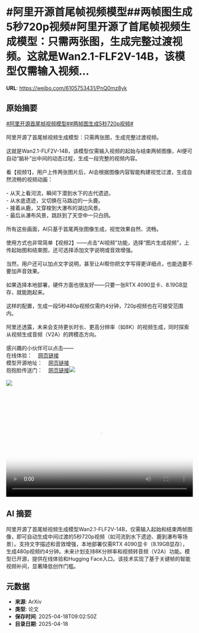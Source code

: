 # #阿里开源首尾帧视频模型##两帧图生成5秒720p视频#阿里开源了首尾帧视频生成模型：只需两张图，生成完整过渡视频。这就是Wan2.1-FLF2V-14B，该模型仅需输入视频...

**URL**: https://weibo.com/6105753431/PnQ0mz8yk

## 原始摘要

<a href="https://m.weibo.cn/search?containerid=231522type%3D1%26t%3D10%26q%3D%23%E9%98%BF%E9%87%8C%E5%BC%80%E6%BA%90%E9%A6%96%E5%B0%BE%E5%B8%A7%E8%A7%86%E9%A2%91%E6%A8%A1%E5%9E%8B%23&amp;extparam=%23%E9%98%BF%E9%87%8C%E5%BC%80%E6%BA%90%E9%A6%96%E5%B0%BE%E5%B8%A7%E8%A7%86%E9%A2%91%E6%A8%A1%E5%9E%8B%23" data-hide=""><span class="surl-text">#阿里开源首尾帧视频模型#</span></a><a href="https://m.weibo.cn/search?containerid=231522type%3D1%26t%3D10%26q%3D%23%E4%B8%A4%E5%B8%A7%E5%9B%BE%E7%94%9F%E6%88%905%E7%A7%92720p%E8%A7%86%E9%A2%91%23&amp;extparam=%23%E4%B8%A4%E5%B8%A7%E5%9B%BE%E7%94%9F%E6%88%905%E7%A7%92720p%E8%A7%86%E9%A2%91%23" data-hide=""><span class="surl-text">#两帧图生成5秒720p视频#</span></a><br><br>阿里开源了首尾帧视频生成模型：只需两张图，生成完整过渡视频。<br><br>这就是Wan2.1-FLF2V-14B，该模型仅需输入视频的起始与结束两帧图像，AI便可自动“脑补”出中间的动态过程，生成一段完整的视频内容。<br><br>看【视频1】，用户上传两张图片后，AI会根据图像内容智能构建视觉过渡，生成自然流畅的视频动画：<br><br>- 从天上看河流，瞬间下潜到水下的古代遗迹。<br>- 从水底遗迹，又切换在马路边的一头鹿。<br>- 接着从鹿，又穿梭到大瀑布的湖边风景。<br>- 最后从瀑布风景，跳跃到了天空中一只白鸽。<br><br>所有这些画面，AI只基于首尾两张图像生成，视觉效果自然、流畅。<br><br>使用方式也非常简单【视频2】——点击“AI视频”功能，选择“图片生成视频”，上传起始图和结束图，还可选择添加文字说明或音效增强。<br><br>当然，用户还可以加点文字说明，甚至让AI帮你把文字写得更详细点，也能选要不要加声音效果。<br><br>如果选择本地部署，硬件方面也很友好——只要一张RTX 4090显卡、8.19GB显存，就能跑起来。<br><br>这样的配置，生成一段5秒480p视频仅需约4分钟，720p视频也在可接受范围内。<br><br>阿里还透露，未来会支持更长时长、更高分辨率（如8K）的视频生成，同时探索从视频生成音频（V2A）的跨模态方向。<br><br>感兴趣的小伙伴可以点击——<br>在线体验：<a href="https://weibo.cn/sinaurl?u=https%3A%2F%2Fwan.video%2F" data-hide=""><span class="url-icon"><img style="width: 1rem;height: 1rem" src="https://h5.sinaimg.cn/upload/2015/09/25/3/timeline_card_small_web_default.png" referrerpolicy="no-referrer"></span><span class="surl-text">网页链接</span></a><br>模型开源地址：<a href="https://weibo.cn/sinaurl?u=https%3A%2F%2Fgithub.com%2FWan-Video%2FWan2.1" data-hide=""><span class="url-icon"><img style="width: 1rem;height: 1rem" src="https://h5.sinaimg.cn/upload/2015/09/25/3/timeline_card_small_web_default.png" referrerpolicy="no-referrer"></span><span class="surl-text">网页链接</span></a><br>抱抱脸传送门：<a href="https://weibo.cn/sinaurl?u=https%3A%2F%2Fhuggingface.co%2FWan-AI%2FWan2.1-FLF2V-14B-720P" data-hide=""><span class="url-icon"><img style="width: 1rem;height: 1rem" src="https://h5.sinaimg.cn/upload/2015/09/25/3/timeline_card_small_web_default.png" referrerpolicy="no-referrer"></span><span class="surl-text">网页链接</span></a><img style="" src="https://tvax3.sinaimg.cn/large/006Fd7o3ly1i0l12j5fpqj30zk0k03z0.jpg" referrerpolicy="no-referrer"><br><br><img style="" src="https://tvax2.sinaimg.cn/large/006Fd7o3ly1i0l12l3qa3j30zk0k0wfb.jpg" referrerpolicy="no-referrer"><br><br><br clear="both"><div style="clear: both"></div><video controls="controls" poster="https://tvax3.sinaimg.cn/orj480/006Fd7o3ly1i0l12j97m6j30zk0k03z0.jpg" style="width: 100%"><source src="https://f.video.weibocdn.com/o0/xOKs92Kolx08nznaEC4001041200eIDx0E010.mp4?label=mp4_720p&amp;template=1280x720.25.0&amp;ori=0&amp;ps=1CwnkDw1GXwCQx&amp;Expires=1744970557&amp;ssig=sA6yIzDKSx&amp;KID=unistore,video"><source src="https://f.video.weibocdn.com/o0/R8l2l39Elx08nznaDWXC010412007Ava0E010.mp4?label=mp4_hd&amp;template=852x480.25.0&amp;ori=0&amp;ps=1CwnkDw1GXwCQx&amp;Expires=1744970557&amp;ssig=O8zX%2B5JT%2Bz&amp;KID=unistore,video"><source src="https://f.video.weibocdn.com/o0/T8VH2HvVlx08nznamcsU010412004Nk20E010.mp4?label=mp4_ld&amp;template=640x360.25.0&amp;ori=0&amp;ps=1CwnkDw1GXwCQx&amp;Expires=1744970557&amp;ssig=7ciBHWSau8&amp;KID=unistore,video"><p>视频无法显示，请前往<a href="https://video.weibo.com/show?fid=1034%3A5156814250246150" target="_blank" rel="noopener noreferrer">微博视频</a>观看。</p></video>

## AI 摘要

阿里开源了首尾帧视频生成模型Wan2.1-FLF2V-14B，仅需输入起始和结束两帧图像，即可自动生成中间过渡的5秒720p视频（如河流到水下遗迹、鹿到瀑布等场景）。支持文字描述和音效增强，本地部署仅需RTX 4090显卡（8.19GB显存），生成480p视频约4分钟。未来计划支持8K分辨率和视频转音频（V2A）功能。模型已开源，提供在线体验和Hugging Face入口。该技术实现了基于关键帧的智能视频补间，显著降低创作门槛。

## 元数据

- **来源**: ArXiv
- **类型**: 论文
- **保存时间**: 2025-04-18T09:02:50Z
- **目录日期**: 2025-04-18
